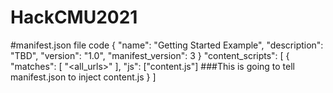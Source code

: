 # HackCMU2021

#manifest.json file code
{
  "name": "Getting Started Example",
  "description": "TBD",
  "version": "1.0",
  "manifest_version": 3
} 
"content_scripts": [
  {
    "matches": [
      "<all_urls>"
    ],
    "js": ["content.js"] ###This is going to tell manifest.json to inject content.js
  }
]

